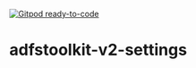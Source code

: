 [![Gitpod ready-to-code](https://img.shields.io/badge/Gitpod-ready--to--code-blue?logo=gitpod)](https://gitpod.io/#https://github.com/teamktown/adfstoolkit-v2-settings)

# adfstoolkit-v2-settings